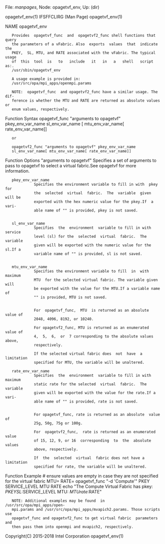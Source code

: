 File: *manpages*,  Node: opagetvf_env,  Up: (dir)


opagetvf_env(1)              IFSFFCLIRG (Man Page)             opagetvf_env(1)



NAME
       opagetvf_env



       Provides  opagetvf_func  and  opagetvf2_func shell functions that query
       the parameters of a vFabric. Also  exports  values  that  indicate  the
       PKEY,  SL, MTU, and RATE associated with the vFabric. The typical usage
       of  this  tool  is   to   include   it   in   a   shell   script   as:.
       /usr/sbin/opagetvf_env

       A usage example is provided in:
       /usr/src/opa/mpi_apps/openmpi.params

       NOTE:  opagetvf_func  and opagetvf2_func have a similar usage. The dif‐
       ference is whether the MTU and RATE are returned as absolute values  or
       enum values, respectively.


Function Syntax
       opagetvf_func "arguments to opagetvf" pkey_env_var_name sl_env_var_name
       [ mtu_env_var_name[ rate_env_var_name]]

       or

       opagetvf2_func "arguments to opagetvf" pkey_env_var_name
       sl_env_var_name[ mtu_env_var_name[ rate_env_var_name]]




Function Options
       "arguments to opagetvf"
                 Specifies  a set of arguments to pass to opagetvf to select a
                 virtual fabric.See opagetvf for more information.


       pkey_env_var_name
                 Specifies the environment variable to fill in with  pkey  for
                 the  selected  virtual  fabric.  The  variable  given will be
                 exported with the hex numeric value for the pkey.If  a  vari‐
                 able name of "" is provided, pkey is not saved.


       sl_env_var_name
                 Specifies  the  environment  variable to fill in with service
                 level (sl) for the  selected  virtual  fabric.  The  variable
                 given will be exported with the numeric value for the sl.If a
                 variable name of "" is provided, sl is not saved.


       mtu_env_var_name
                 Specifies the environment variable to fill  in  with  maximum
                 MTU  for the selected virtual fabric. The variable given will
                 be exported with the value for the MTU.If a variable name  of
                 "" is provided, MTU is not saved.


                 For  opagetvf_func,  MTU  is returned as an absolute value of
                 2048, 4096, 8192, or 10240.

                 For opagetvf2_func, MTU is returned as an enumerated value of
                 4,  5,  6,  or  7 corresponding to the absolute values above,
                 respectively.

                 If the selected virtual fabric does  not  have  a  limitation
                 specified for MTU, the variable will be unaltered.

       rate_env_var_name
                 Specifies  the  environment  variable to fill in with maximum
                 static rate for the selected  virtual  fabric.  The  variable
                 given will be exported with the value for the rate.If a vari‐
                 able name of "" is provided, rate is not saved.


                 For opagetvf_func, rate is returned as an absolute  value  of
                 25g, 50g, 75g or 100g.

                 For  opagetvf2_func,  rate is returned as an enumerated value
                 of 15, 12, 9, or 16  corresponding  to  the  absolute  values
                 above, respectively.

                 If  the  selected  virtual  fabric does not have a limitation
                 specified for rate, the variable will be unaltered.


Function Example
       # ensure values are empty in case they are not specified for the
       virtual fabric
       MTU=
       RATE=
       opagetvf_func "-d 'Compute'" PKEY SERVICE_LEVEL MTU RATE
       echo "The Compute Virtual Fabric has pkey: $PKEY SL:$SERVICE_LEVEL MTU:
       $MTU rate:$RATE"



       NOTE: Additional examples may be found  in  /usr/src/opa/mpi_apps/open‐
       mpi.params and /usr/src/opa/mpi_apps/mvapich2.params. Those scripts use
       opagetvf_func and opagetvf2_func to get virtual fabric  parameters  and
       then pass them into openmpi and mvapich2, respectively.



Copyright(C) 2015-2018         Intel Corporation               opagetvf_env(1)
